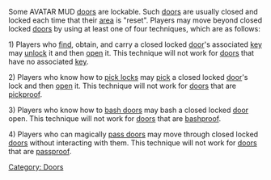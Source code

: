 Some AVATAR MUD [doors](:Category:_Doors "wikilink") are lockable. Such
[doors](:Category:_Doors "wikilink") are usually closed and locked each
time that their [area](:Category:_Areas "wikilink") is "reset". Players
may move beyond closed locked [doors](:Category:_Doors "wikilink") by
using at least one of four techniques, which are as follows:

1\) Players who [find](Keyfinder "wikilink"), obtain, and carry a closed
locked [door](:Category:_Doors "wikilink")'s associated
[key](:Category:_Keys "wikilink") may [unlock](Unlock "wikilink") it and
then [open](Open "wikilink") it. This technique will not work for
[doors](:Category:_Doors "wikilink") that have no associated
[key](:Category:_Keys "wikilink").

2\) Players who know how to [pick locks](Pick_Lock "wikilink") may
[pick](Pick_(command) "wikilink") a closed locked
[door](:Category:_Doors "wikilink")'s lock and then
[open](Open "wikilink") it. This technique will not work for
[doors](:Category:_Doors "wikilink") that are
[pickproof](Pickproof_Doors "wikilink").

3\) Players who know how to [bash doors](Bashdoor "wikilink") may bash a
closed locked [door](:Category:_Doors "wikilink") open. This technique
will not work for [doors](:Category:_Doors "wikilink") that are
[bashproof](Bashproof_Doors "wikilink").

4\) Players who can magically [pass doors](Pass_Door "wikilink") may
move through closed locked [doors](:Category:_Doors "wikilink") without
interacting with them. This technique will not work for
[doors](:Category:_Doors "wikilink") that are
[passproof](Passproof_Doors "wikilink").

[Category: Doors](Category:_Doors "wikilink")
